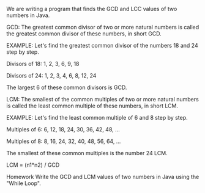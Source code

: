 We are writing a program that finds the GCD and LCC values of two numbers in Java.

GCD: The greatest common divisor of two or more natural numbers is called the greatest common divisor of these numbers, in short GCD.

EXAMPLE: Let's find the greatest common divisor of the numbers 18 and 24 step by step.

Divisors of 18: 1, 2, 3, 6, 9, 18

Divisors of 24: 1, 2, 3, 4, 6, 8, 12, 24

The largest 6 of these common divisors is GCD.

LCM: The smallest of the common multiples of two or more natural numbers is called the least common multiple of these numbers, in short LCM.

EXAMPLE: Let's find the least common multiple of 6 and 8 step by step.

Multiples of 6: 6, 12, 18, 24, 30, 36, 42, 48, …

Multiples of 8: 8, 16, 24, 32, 40, 48, 56, 64, …

The smallest of these common multiples is the number 24 LCM.

LCM = (n1*n2) / GCD

Homework
Write the GCD and LCM values of two numbers in Java using the "While Loop".